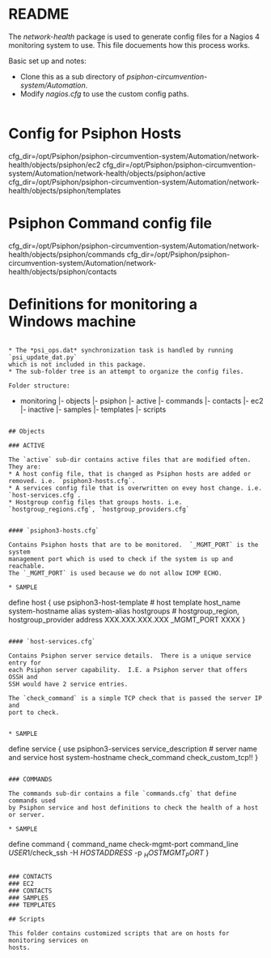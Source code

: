 # README

The *network-health* package is used to generate config files for a Nagios 4
monitoring system to use.  This file docuements how this process works.

Basic set up and notes:
* Clone this as a sub directory of *psiphon-circumvention-system/Automation*.
* Modify *nagios.cfg* to use the custom config paths.
  ```
# Config for Psiphon Hosts
cfg_dir=/opt/Psiphon/psiphon-circumvention-system/Automation/network-health/objects/psiphon/ec2
cfg_dir=/opt/Psiphon/psiphon-circumvention-system/Automation/network-health/objects/psiphon/active
cfg_dir=/opt/Psiphon/psiphon-circumvention-system/Automation/network-health/objects/psiphon/templates

# Psiphon Command config file
cfg_dir=/opt/Psiphon/psiphon-circumvention-system/Automation/network-health/objects/psiphon/commands
cfg_dir=/opt/Psiphon/psiphon-circumvention-system/Automation/network-health/objects/psiphon/contacts
# Definitions for monitoring a Windows machine
  ```

* The *psi_ops.dat* synchronization task is handled by running `psi_update_dat.py`
  which is not included in this package.
* The sub-folder tree is an attempt to organize the config files.

Folder structure:

```
- monitoring
|- objects
 |- psiphon
  |- active
  |- commands
  |- contacts
  |- ec2
  |- inactive
  |- samples
  |- templates
 |- scripts
```

## Objects

### ACTIVE

The `active` sub-dir contains active files that are modified often.  They are:
* A host config file, that is changed as Psiphon hosts are added or removed. i.e. `psiphon3-hosts.cfg`.
* A services config file that is overwritten on evey host change. i.e. `host-services.cfg`.
* Hostgroup config files that groups hosts. i.e. `hostgroup_regions.cfg`, `hostgroup_providers.cfg`


#### `psiphon3-hosts.cfg`

Contains Psiphon hosts that are to be monitored.  `_MGMT_PORT` is the system
management port which is used to check if the system is up and reachable.
The `_MGMT_PORT` is used because we do not allow ICMP ECHO.

* SAMPLE

  ```
define host {
    use                 psiphon3-host-template      # host template
    host_name           system-hostname
    alias               system-alias
    hostgroups          # hostgroup_region, hostgroup_provider
    address             XXX.XXX.XXX.XXX
    _MGMT_PORT          XXXX
}
  ```

#### `host-services.cfg`

Contains Psiphon server service details.  There is a unique service entry for 
each Psiphon server capability.  I.E. a Psiphon server that offers OSSH and 
SSH would have 2 service entries.

The `check_command` is a simple TCP check that is passed the server IP and 
port to check. 


* SAMPLE

  ```
define service {
    use                     psiphon3-services
    service_description     # server name and service
    host                    system-hostname
    check_command           check_custom_tcp!<ipaddr>!<tcpport>
}
  ```

### COMMANDS

The commands sub-dir contains a file `commands.cfg` that define commands used 
by Psiphon service and host definitions to check the health of a host or server.

* SAMPLE

  ```
define command {
    command_name    check-mgmt-port
    command_line    $USER1$/check_ssh -H $HOSTADDRESS$ -p $_HOSTMGMT_PORT$
}
  ```

### CONTACTS
### EC2
### CONTACTS
### SAMPLES
### TEMPLATES

## Scripts

This folder contains customized scripts that are on hosts for monitoring services on 
hosts.
